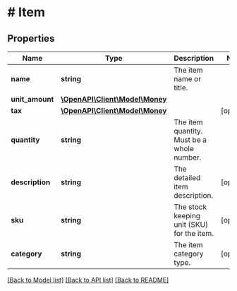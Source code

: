 # # Item

## Properties

Name | Type | Description | Notes
------------ | ------------- | ------------- | -------------
**name** | **string** | The item name or title. |
**unit_amount** | [**\OpenAPI\Client\Model\Money**](Money.md) |  |
**tax** | [**\OpenAPI\Client\Model\Money**](Money.md) |  | [optional]
**quantity** | **string** | The item quantity. Must be a whole number. |
**description** | **string** | The detailed item description. | [optional]
**sku** | **string** | The stock keeping unit (SKU) for the item. | [optional]
**category** | **string** | The item category type. | [optional]

[[Back to Model list]](../../README.md#models) [[Back to API list]](../../README.md#endpoints) [[Back to README]](../../README.md)
